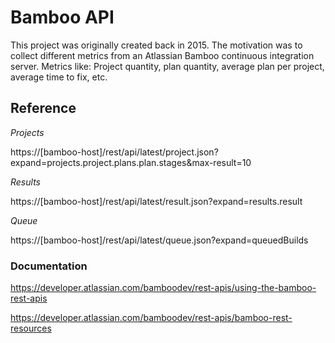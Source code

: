 # Bamboo API

This project was originally created back in 2015. The motivation was to collect different metrics from an Atlassian Bamboo continuous integration server. Metrics like: Project quantity, plan quantity, average plan per project, average time to fix, etc.


## Reference

*Projects*

https://[bamboo-host]/rest/api/latest/project.json?expand=projects.project.plans.plan.stages&max-result=10

*Results*

https://[bamboo-host]/rest/api/latest/result.json?expand=results.result

*Queue*

https://[bamboo-host]/rest/api/latest/queue.json?expand=queuedBuilds

### Documentation

https://developer.atlassian.com/bamboodev/rest-apis/using-the-bamboo-rest-apis

https://developer.atlassian.com/bamboodev/rest-apis/bamboo-rest-resources
